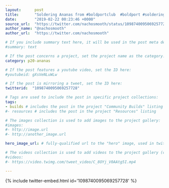 ```yaml
---
layout:      post
title:       "Soldering Ananas from #boldportclub  #boldport #soldering #electronics  #jbc en Madrid, Spain"
date:        "2019-02-22 00:23:46 +0000"
source_url:  "https://twitter.com/nachosmooth/status/1098740095069257728"
author_name: "@nachosmooth"
author_url:  "https://twitter.com/nachosmooth"

# If you include summary text here, it will be used in the post meta description instead of an excerpt from the post body
#summary: text

# If the post concerns a project, set the project name as the category:
category: p20-ananas

# If the post features a youtube video, set the ID here:
#youtubeid: gXsVeNLuWLw

# If the post is mirroring a tweet, set the ID here:
twitterid:  "1098740095069257728"

# Tags are used to include the post in specific project collections:
tags:
- builds # includes the post in the project "Community Builds" listing
#- resources # includes the post in the project "Resources" listing

# The images collection is used to add images to the project gallery:
#images:
#- http://image.url
#- http://another_image.url

hero_image_url: # fully-qualified url to the "hero" image, used in twitter cards for example

# The videos collection is used to add videos to the project gallery (currently only mp4):
#videos:
#- https://video.twimg.com/tweet_video/C_8OYj_V0AAtg5I.mp4

---
```


{% include twitter-embed.html id='1098740095069257728' %}


